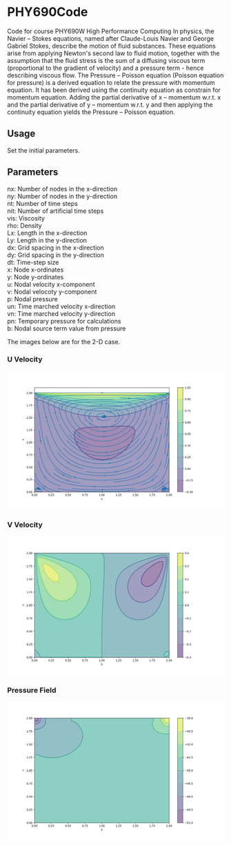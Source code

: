 # PHY690Code
Code for course PHY690W High Performance Computing
In physics, the Navier – Stokes equations, named after Claude-Louis Navier and George Gabriel Stokes, describe the motion of fluid substances. These equations arise from applying Newton's second law to fluid motion, together with the assumption that the fluid stress is the sum of a diffusing viscous term (proportional to the gradient of velocity) and a pressure term - hence describing viscous flow. The Pressure – Poisson equation (Poisson equation for pressure) is a derived equation to relate the pressure with momentum equation. It has been derived using the continuity equation as constrain for momentum equation. Adding the partial derivative of x – momentum w.r.t. x and the partial derivative of y – momentum w.r.t. y and then applying the continuity equation yields the Pressure – Poisson equation.

## Usage
Set the initial parameters.

## Parameters
nx:      Number of nodes in the x-direction </br>
ny:     Number of nodes in the y-direction </br>
nt:      Number of time steps </br>
nit:     Number of artificial time steps </br>
vis:     Viscosity </br>
rho:     Density </br>
Lx:      Length in the x-direction </br>
Ly:      Length in the y-direction </br>
dx:      Grid spacing in the x-direction </br>
dy:      Grid spacing in the y-direction </br>
dt:      Time-step size </br>
x:       Node x-ordinates </br>
y:       Node y-ordinates </br>
u:       Nodal velocity x-component </br>
v:       Nodal velocoty y-component </br>
p:       Nodal pressure </br>
un:      Time marched velocity x-direction </br>
vn:      Time marched velocity y-direction </br>
pn:      Temporary pressure for calculations </br>
b:       Nodal source term value from pressure </br>

The images below are for the 2-D case. 

### U Velocity 
<p align="center">
  <img width="720" src="imgs/U_VEL_CPP.png" title="U Velocity Cavity Flow">
</p>

### V Velocity
<p align="center">
  <img width="720" src="imgs/V_VEL_CPP.png" title="U Velocity Cavity Flow">
</p>

### Pressure Field 
<p align="center">
  <img width="720" src="imgs/P_VEL_CPP.png" title="U Velocity Cavity Flow">
</p>

